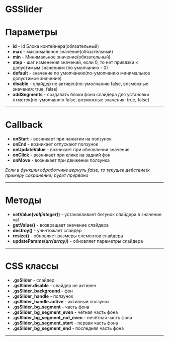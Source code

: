 GSSlider
========
# Параметры
* **id** - id Блока контейнера(обязательный)
* **max** - максимальное значение(обязательный)
* **min** - Минимальное значение(обязательный)
* **step** - шаг изменения значений, если 0, то нет привязки к допустимым значениям (по умолчанию - 0)
* **default** - значение по умолчанию(по-умолчанию минимальное допустимое значение)
* **disable** - слайдер не активен(по-умолчанию false, возможные значения: true, false)
* **addSegments** - создавать блоки фона слайдера для установки отметок(по-умолчанию false, возможные значения: true, false)
***

# Callback
* **onStart** - возникает при нажатии на ползунок
* **onEnd** - возникает отпускают ползунок
* **onUpdateValue** - возникает при обновлении значения
* **onClick** - возникает при клике на задний фон
* **onMove** - возникает при движении ползунка


_Если в функции обработчике вернуть false, то текущее действие(к примеру сохранение) будет прервано_


***

# Методы
* **setValue(_val(integer)_)** - устанавливает бегунок слайдера в значение val
* **getValue()** - возвращает значение слайдера
* **destroy()** - уничтожает слайдер
* **resize()** - обновляет размеры елементов слайдера
* **updateParams(_arr(array)_)** - обновляет параметры слайдера

***
# CSS классы
* **.gsSlider** - слайдер
* **.gsSlider.disable** - слайдер не активен
* **.gsSlider_background** - фон
* **.gsSlider_handle** - ползунок
* **.gsSlider_handle.active** - активный ползунок
* **.gsSlider_bg_segment** - часть фона
* **.gsSlider_bg_segment_even** - чётная часть фона
* **.gsSlider_bg_segment_not_even** - нечётная часть фона
* **.gsSlider_bg_segment_start** - первая часть фона
* **.gsSlider_bg_segment_end** - последняя часть фона

***

